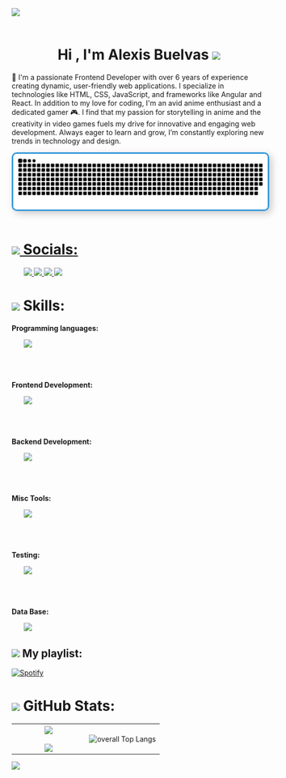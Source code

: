 <img src="https://user-images.githubusercontent.com/73097560/115834477-dbab4500-a447-11eb-908a-139a6edaec5c.gif"><br><br>

<h1 align="center"><b>Hi , I'm Alexis Buelvas </b><img src="https://media.giphy.com/media/hvRJCLFzcasrR4ia7z/giphy.gif" width="35"></h1>

🧤 I'm a passionate Frontend Developer with over 6 years of experience creating dynamic, user-friendly web applications. I specialize in technologies like HTML, CSS, JavaScript, and frameworks like Angular and React. In addition to my love for coding, I'm an avid anime enthusiast and a dedicated gamer 🎮. I find that my passion for storytelling in anime and the creativity in video games fuels my drive for innovative and engaging web development. Always eager to learn and grow, I’m constantly exploring new trends in technology and design.

<div>
  <a href="https://github.com/TzzJokerzzT" target="_blank">
    <img src="https://github.com/TzzJokerzzT/tzzjokerzzt/blob/master/resources/grid-snake.svg" style="border: 3px solid #3498db; border-radius: 10px; box-shadow: 5px 5px 15px rgba(0, 0, 0, 0.2); />
  </a>
</div>

<img src="https://user-images.githubusercontent.com/73097560/115834477-dbab4500-a447-11eb-908a-139a6edaec5c.gif"><br><br>

# <img src="https://i.giphy.com/media/v1.Y2lkPTc5MGI3NjExNXF5am16c251cGY0MW1naDY2N3ljNHo4djRpa3AxbDFyOGU1bWlzZyZlcD12MV9pbnRlcm5hbF9naWZfYnlfaWQmY3Q9cw/FhvYr91bk7zvgJJjGS/giphy.gif" width ="30"/><b> Socials</b>:

<ul>
  <a href="https://instagram.com/alex_buelvas" target="_blank" >    
    <img src="https://skillicons.dev/icons?i=instagram"  />
  </a>
  <a href="https://linkedin.com/in/alexis-buelvas" target="_blank" >    
    <img src="https://skillicons.dev/icons?i=linkedin"  />
  </a>
  <a href="https://twitter.com/@Alex_Buelvas92" target="_blank" >    
    <img src="https://skillicons.dev/icons?i=twitter"  />
  </a>
  <a href="alexjesus-4856@hotmail.com" target="_blank" >    
    <img src="https://skillicons.dev/icons?i=gmail"  />
  </a>
</ul>

# <img src="https://media2.giphy.com/media/QssGEmpkyEOhBCb7e1/giphy.gif?cid=ecf05e47a0n3gi1bfqntqmob8g9aid1oyj2wr3ds3mg700bl&rid=giphy.gif" width ="30"><b> Skills</b>:

<div>
  <p><strong>Programming languages:</strong></p>
  <ul styles="list-style:none">
    <img src="https://skillicons.dev/icons?i=js,ts,nodejs" />
  </ul>
   <br></br>
  <p><strong>Frontend Development:</strong></p>
  <ul styles="list-style:none">
    <img src="https://skillicons.dev/icons?i=html,css,tailwind,react,nextjs,angular,vue,redux,materialui" />
  </ul>
  <br></br>
  <p><strong>Backend Development:</strong></p>
  <ul styles="list-style:none">
    <img src="https://skillicons.dev/icons?i=express" />
  </ul>
  <br></br>
  <p><strong>Misc Tools:</strong></p>
  <ul styles="list-style:none">
    <img src="https://skillicons.dev/icons?i=git,github,vscode,bun,npm,pnpm,babel,webpack,linux,bitbucket,vite,firebase" />
  </ul>
  <br></br>
  <p><strong>Testing:</strong></p>
  <ul styles="list-style:none">
    <img src="https://skillicons.dev/icons?i=vitest,jest,cypress" />
  </ul>
    <br></br>
  <p><strong>Data Base:</strong></p>
  <ul styles="list-style:none">
    <img src="https://skillicons.dev/icons?i=mongodb,mysql, " />
  </ul>
</div>

## <img src="https://i.giphy.com/media/v1.Y2lkPTc5MGI3NjExY2pianBrZng3emxzN3RtejNydW5ua25jN3oxcjZobmYyY2s3YXI0dyZlcD12MV9pbnRlcm5hbF9naWZfYnlfaWQmY3Q9cw/cOfwtFobGCLJBU3DNn/giphy.gif" width="30" /> My playlist:
[![Spotify](https://novatorem.vercel.app/api/spotify)](https://open.spotify.com/playlist/18CBQAXVCIDXckD2ssC5Mw)


<!-- <p align="center" > 
  <a href="https://skillicons.dev" target="_blank" >
    <img src="https://skillicons.dev/icons?i=astro,babel,bitbucket,bun,css,cypress,express,firebase,git,github,graphql,html,js,jest,linux,materialui,nextjs,nodejs,npm,pnpm,react,redux,tailwind,ts,vite,vitest,vscode,vue,webpack,angular" />
  </a>
</p> -->

# <img src="https://i.giphy.com/media/v1.Y2lkPTc5MGI3NjExMmFxOTJtMnBsOTdkaW9jeDY4MmYwam4xc2NvbjFsb2JxbmJzNjc1aCZlcD12MV9pbnRlcm5hbF9naWZfYnlfaWQmY3Q9cw/LcVGi2AGaU6Pj9Z0l4/giphy.gif" width="30" /><b> GitHub Stats:</b>

<table align="center">
  <tr border="0">
    <td width="50%" align="center">
      <img align="center" width="100%" src="https://github-readme-stats.vercel.app/api?username=TzzJokerzzT&theme=radical&hide_border=false&include_all_commits=true&count_private=true" />
      <br></br>
      <img align="center" width="100%" src="https://github-readme-streak-stats.herokuapp.com/?user=TzzJokerzzT&theme=radical&hide_border=false" />
    </td>
    <td>
       <img align="center" width="100%" src="https://github-readme-stats.vercel.app/api/top-langs/?username=TzzJokerzzT&langs_count=6&theme=radical&hide_border=false&include_all_commits=true&count_private=true" alt="overall Top Langs">
    </td>
  </tr>
</table>



  

<img src="https://user-images.githubusercontent.com/73097560/115834477-dbab4500-a447-11eb-908a-139a6edaec5c.gif"><br><br>

<!-- Proudly created with GPRM ( https://gprm.itsvg.in ) -->
